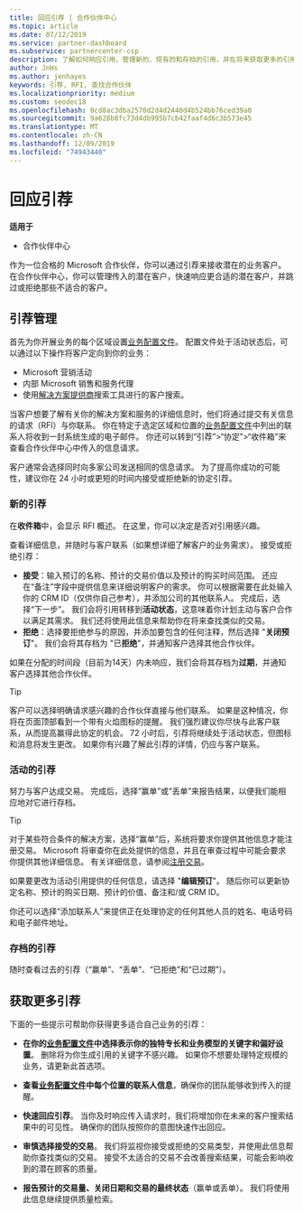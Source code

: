 ```yaml
---
title: 回应引荐 | 合作伙伴中心
ms.topic: article
ms.date: 07/12/2019
ms.service: partner-dashboard
ms.subservice: partnercenter-csp
description: 了解如何响应引用、管理新的、现有的和存档的引用，并在将来获取更多的引用。
author: JnHs
ms.author: jenhayes
keywords: 引荐, RFI, 查找合作伙伴
ms.localizationpriority: medium
ms.custom: seodec18
ms.openlocfilehash: 0cd8ac3dba2570d2d4d2440d4b524bb76ced39a0
ms.sourcegitcommit: 9a628b8fc73d4db995b7cb42faaf4d6c3b573e45
ms.translationtype: MT
ms.contentlocale: zh-CN
ms.lasthandoff: 12/09/2019
ms.locfileid: "74943440"
---
```

# <a name="respond-to-referrals"></a>回应引荐

**适用于**

-  合作伙伴中心

作为一位合格的 Microsoft 合作伙伴，你可以通过引荐来接收潜在的业务客户。 在合作伙伴中心，你可以管理传入的潜在客户，快速响应更合适的潜在客户，并跳过或拒绝那些不适合的客户。 

## <a name="referral-management"></a>引荐管理

首先为你开展业务的每个区域设置[业务配置文件](create-a-marketing-profile.md)。 配置文件处于活动状态后，可以通过以下操作将客户定向到你的业务：

*  Microsoft 营销活动
*  内部 Microsoft 销售和服务代理
*  使用[解决方案提供商](https://www.microsoft.com/solution-providers/home)搜索工具进行的客户搜索。

当客户想要了解有关你的解决方案和服务的详细信息时，他们将通过提交有关信息的请求（RFI）与你联系。 你在特定于选定区域和位置的[业务配置文件](create-a-marketing-profile.md)中列出的联系人将收到一封系统生成的电子邮件。 你还可以转到“引荐”>“协定”>“收件箱”来查看合作伙伴中心中传入的信息请求。

客户通常会选择同时向多家公司发送相同的信息请求。 为了提高你成功的可能性，建议你在 24 小时或更短的时间内接受或拒绝新的协定引荐。

### <a name="new-referrals"></a>新的引荐

在**收件箱**中，会显示 RFI 概述。 在这里，你可以决定是否对引用感兴趣。

查看详细信息，并随时与客户联系（如果想详细了解客户的业务需求）。 接受或拒绝引荐：

*  **接受**：输入预订的名称、预计的交易价值以及预计的购买时间范围。 还应在“备注”字段中提供信息来详细说明客户的需求。 你可以根据需要在此处输入你的 CRM ID（仅供你自己参考），并添加公司的其他联系人。 完成后，选择“下一步”。 我们会将引用转移到**活动状态**，这意味着你计划主动与客户合作以满足其需求。 我们还将使用此信息来帮助你在将来查找类似的交易。
*  **拒绝**：选择要拒绝参与的原因，并添加要包含的任何注释，然后选择 "**关闭预订**"。 我们会将其存档为 "已**拒绝**"，并通知客户选择其他合作伙伴。

如果在分配的时间段（目前为14天）内未响应，我们会将其存档为**过期**，并通知客户选择其他合作伙伴。

> [!TIP]
> 客户可以选择明确请求感兴趣的合作伙伴直接与他们联系。 如果是这种情况，你将在页面顶部看到一个带有火焰图标的提醒。 我们强烈建议你尽快与此客户联系，从而提高赢得此协定的机会。 72 小时后，引荐将继续处于活动状态，但图标和消息将发生更改。 如果你有兴趣了解此引荐的详情，仍应与客户联系。

### <a name="active-referrals"></a>活动的引荐

努力与客户达成交易。 完成后，选择“赢单”或“丢单”来报告结果，以便我们能相应地对它进行存档。

> [!TIP]
> 对于某些符合条件的解决方案，选择“赢单”后，系统将要求你提供其他信息才能注册交易。 Microsoft 将审查你在此处提供的信息，并且在审查过程中可能会要求你提供其他详细信息。 有关详细信息，请参阅[注册交易](register-deals.md)。

如果要更改为活动引用提供的任何信息，请选择 "**编辑预订**"。 随后你可以更新协定名称、预计的购买日期、预计的价值、备注和/或 CRM ID。

你还可以选择“添加联系人”来提供正在处理协定的任何其他人员的姓名、电话号码和电子邮件地址。


### <a name="archived-referrals"></a>存档的引荐

随时查看过去的引荐（“赢单”、“丢单”、“已拒绝”和“已过期”）。 

## <a name="getting-more-referrals"></a>获取更多引荐

下面的一些提示可帮助你获得更多适合自己业务的引荐：

*  **在你的[业务配置文件](create-a-marketing-profile.md)中选择表示你的独特专长和业务模型的关键字和偏好设置**。 删除将为你生成引用的关键字不感兴趣。 如果你不想要处理特定规模的业务，请更新此首选项。

*  **查看[业务配置文件](create-a-marketing-profile.md)中每个位置的联系人信息**，确保你的团队能够收到传入的提醒。

*  **快速回应引荐**。 当你及时响应传入请求时，我们将增加你在未来的客户搜索结果中的可见性。 确保你的团队按照你的意图快速作出回应。

*  **审慎选择接受的交易**。 我们将监视你接受或拒绝的交易类型，并使用此信息帮助你查找类似的交易。 接受不太适合的交易不会改善搜索结果，可能会影响收到的潜在顾客的质量。

*  **报告预计的交易量、关闭日期和交易的最终状态**（赢单或丢单）。 我们将使用此信息继续提供质量检索。
